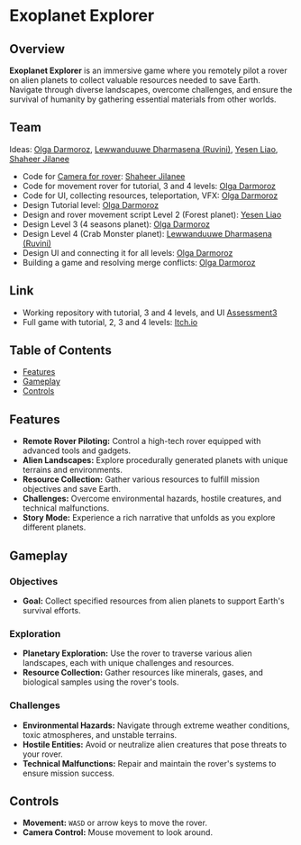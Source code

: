 # Exoplanet Explorer

## Overview

**Exoplanet Explorer** is an immersive game where you remotely pilot a rover on alien planets to collect valuable resources needed to save Earth. Navigate through diverse landscapes, overcome challenges, and ensure the survival of humanity by gathering essential materials from other worlds.

## Team
Ideas: [Olga Darmoroz](https://github.com/Oslik18), [Lewwanduuwe Dharmasena (Ruvini)](https://github.com/RuviniDharmasena), [Yesen Liao](https://github.com/ButterfishYL), [Shaheer Jilanee](https://github.com/Shaheer-Jilanee)

- Code for [Camera for rover](https://github.com/Oslik18/GameDesign/blob/Assessment3/Assets/Scripts/CameraRover.cs): [Shaheer Jilanee](https://github.com/Shaheer-Jilanee)
- Code for movement rover for tutorial, 3 and 4 levels: [Olga Darmoroz](https://github.com/Oslik18)
- Code for UI, collecting resources, teleportation, VFX: [Olga Darmoroz](https://github.com/Oslik18)
- Design Tutorial level: [Olga Darmoroz](https://github.com/Oslik18)
- Design and rover movement script Level 2 (Forest planet): [Yesen Liao](https://github.com/ButterfishYL)
- Design Level 3 (4 seasons planet): [Olga Darmoroz](https://github.com/Oslik18)
- Design Level 4 (Crab Monster planet): [Lewwanduuwe Dharmasena (Ruvini)](https://github.com/RuviniDharmasena)
- Design UI and connecting it for all levels: [Olga Darmoroz](https://github.com/Oslik18)
- Building a game and resolving merge conflicts: [Olga Darmoroz](https://github.com/Oslik18)

## Link
- Working repository with tutorial, 3 and 4 levels, and UI [Assessment3](https://github.com/Oslik18/GameDesign/tree/Assessment3)
- Full game with tutorial, 2, 3 and 4 levels: [Itch.io](https://shaheer-jilanee.itch.io/exoplanet-explorer)

## Table of Contents

- [Features](#features)
- [Gameplay](#gameplay)
- [Controls](#controls)

## Features

- **Remote Rover Piloting:** Control a high-tech rover equipped with advanced tools and gadgets.
- **Alien Landscapes:** Explore procedurally generated planets with unique terrains and environments.
- **Resource Collection:** Gather various resources to fulfill mission objectives and save Earth.
- **Challenges:** Overcome environmental hazards, hostile creatures, and technical malfunctions.
- **Story Mode:** Experience a rich narrative that unfolds as you explore different planets.

## Gameplay

### Objectives

- **Goal:** Collect specified resources from alien planets to support Earth's survival efforts.

### Exploration

- **Planetary Exploration:** Use the rover to traverse various alien landscapes, each with unique challenges and resources.
- **Resource Collection:** Gather resources like minerals, gases, and biological samples using the rover's tools.

### Challenges

- **Environmental Hazards:** Navigate through extreme weather conditions, toxic atmospheres, and unstable terrains.
- **Hostile Entities:** Avoid or neutralize alien creatures that pose threats to your rover.
- **Technical Malfunctions:** Repair and maintain the rover's systems to ensure mission success.

## Controls

- **Movement:** `WASD` or arrow keys to move the rover.
- **Camera Control:** Mouse movement to look around.
